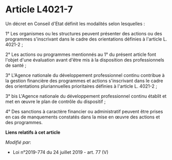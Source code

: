 # Article L4021-7

Un décret en Conseil d'Etat définit les modalités selon lesquelles :

1° Les organismes ou les structures peuvent présenter des actions ou des programmes s'inscrivant dans le cadre des
orientations définies à l'article L. 4021-2 ;

2° Les actions ou programmes mentionnés au 1° du présent article font l'objet d'une évaluation avant d'être mis à la
disposition des professionnels de santé ;

3° L'Agence nationale du développement professionnel continu contribue à la gestion financière des programmes et actions
s'inscrivant dans le cadre des orientations pluriannuelles prioritaires définies à l'article L. 4021-2 ;

3° bis L'Agence nationale du développement professionnel continu établit et met en œuvre le plan de contrôle du dispositif ;

4° Des sanctions à caractère financier ou administratif peuvent être prises en cas de manquements constatés dans la mise en
œuvre des actions et des programmes.

**Liens relatifs à cet article**

_Modifié par_:

  - Loi n°2019-774 du 24 juillet 2019 - art. 77 (V)
